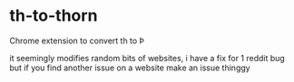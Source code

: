 # th-to-thorn
Chrome extension to convert th to Þ

it seemingly modifies random bits of websites, i have a fix for 1 reddit bug but if you find another issue on a website make an issue thinggy
